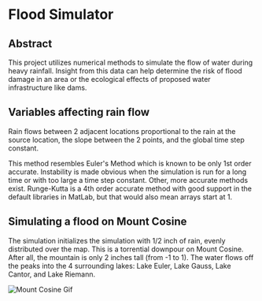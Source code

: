 # Flood Simulator

## Abstract

This project utilizes numerical methods to simulate the flow of water during heavy rainfall. Insight from this data can help determine the risk of flood damage in an area or the ecological effects of proposed water infrastructure like dams.

## Variables affecting rain flow

Rain flows between 2 adjacent locations proportional to the rain at the source location, the slope between the 2 points, and the global time step constant.

This method resembles Euler's Method which is known to be only 1st order accurate. Instability is made obvious when the simulation is run for a long time or with too large a time step constant. Other, more accurate methods exist. Runge-Kutta is a 4th order accurate method with good support in the default libraries in MatLab, but that would also mean arrays start at 1.

## Simulating a flood on Mount Cosine

The simulation initializes the simulation with 1/2 inch of rain, evenly distributed over the map. This is a torrential downpour on Mount Cosine. After all, the mountain is only 2 inches tall (from -1 to 1). The water flows off the peaks into the 4 surrounding lakes: Lake Euler, Lake Gauss, Lake Cantor, and Lake Riemann.

![Mount Cosine Gif](/Present/MountCosineR.gif)
